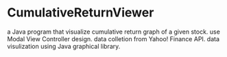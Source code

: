 # CumulativeReturnViewer
a Java program that visualize cumulative return graph of a given stock. 
use Modal View Controller design. 
data colletion from Yahoo! Finance API. 
data visulization using Java graphical library. 
